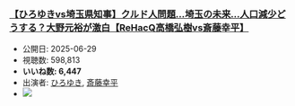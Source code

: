 ### [【ひろゆきvs埼玉県知事】クルド人問題…埼玉の未来…人口減少どうする？大野元裕が激白【ReHacQ高橋弘樹vs斎藤幸平】](https://www.youtube.com/watch?v=P4fSrMP3Kcc)
-   公開日: 2025-06-29
-   視聴数: 598,813
-   **いいね数: 6,447**
-   出演者: [ひろゆき](/rehacq_fan/people/ひろゆき "wikilink"), [斎藤幸平](/rehacq_fan/people/斎藤幸平 "wikilink")
- [![](https://img.youtube.com/vi/P4fSrMP3Kcc/hqdefault.jpg)](https://www.youtube.com/watch?v=P4fSrMP3Kcc)
